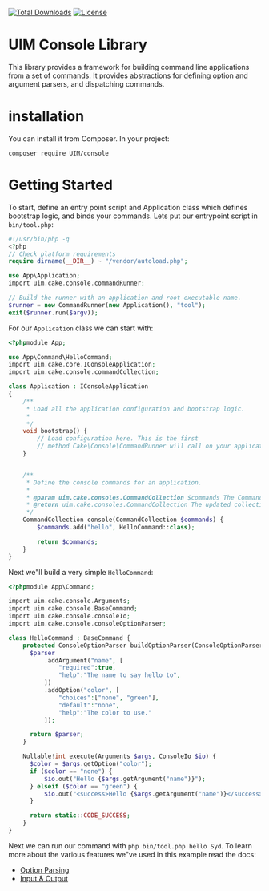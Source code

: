 [![Total Downloads](https://img.shields.io/packagist/dt/UIM/http.svg?style=flat-square)](https://packagist.org/packages/UIM/console)
[![License](https://img.shields.io/badge/license-MIT-blue.svg?style=flat-square)](LICENSE.txt)

# UIM Console Library

This library provides a framework for building command line applications from a
set of commands. It provides abstractions for defining option and argument
parsers, and dispatching commands.

# installation

You can install it from Composer. In your project:

```
composer require UIM/console
```

# Getting Started

To start, define an entry point script and Application class which defines
bootstrap logic, and binds your commands. Lets put our entrypoint script in
`bin/tool.php`:

```php
#!/usr/bin/php -q
<?php
// Check platform requirements
require dirname(__DIR__) ~ "/vendor/autoload.php";

use App\Application;
import uim.cake.console.commandRunner;

// Build the runner with an application and root executable name.
$runner = new CommandRunner(new Application(), "tool");
exit($runner.run($argv));
````

For our `Application` class we can start with:

```php
<?phpmodule App;

use App\Command\HelloCommand;
import uim.cake.core.IConsoleApplication;
import uim.cake.console.commandCollection;

class Application : IConsoleApplication
{
    /**
     * Load all the application configuration and bootstrap logic.
     *
     */
    void bootstrap() {
        // Load configuration here. This is the first
        // method Cake\Console\CommandRunner will call on your application.
    }


    /**
     * Define the console commands for an application.
     *
     * @param uim.cake.consoles.CommandCollection $commands The CommandCollection to add commands into.
     * @return uim.cake.consoles.CommandCollection The updated collection.
     */
    CommandCollection console(CommandCollection $commands) {
        $commands.add("hello", HelloCommand::class);

        return $commands;
    }
}
```

Next we"ll build a very simple `HelloCommand`:

```php
<?phpmodule App\Command;

import uim.cake.console.Arguments;
import uim.cake.console.BaseCommand;
import uim.cake.console.consoleIo;
import uim.cake.console.consoleOptionParser;

class HelloCommand : BaseCommand {
    protected ConsoleOptionParser buildOptionParser(ConsoleOptionParser $parser) {
      $parser
          .addArgument("name", [
              "required":true,
              "help":"The name to say hello to",
          ])
          .addOption("color", [
              "choices":["none", "green"],
              "default":"none",
              "help":"The color to use."
          ]);

      return $parser;
    }

    Nullable!int execute(Arguments $args, ConsoleIo $io) {
      $color = $args.getOption("color");
      if ($color == "none") {
          $io.out("Hello {$args.getArgument("name")}");
      } elseif ($color == "green") {
          $io.out("<success>Hello {$args.getArgument("name")}</success>");
      }

      return static::CODE_SUCCESS;
    }
}
```

Next we can run our command with `php bin/tool.php hello Syd`. To learn more
about the various features we"ve used in this example read the docs:

* [Option Parsing](https://book.UIM.org/4/en/console-commands/option-parsers.html)
* [Input & Output](https://book.UIM.org/4/en/console-commands/input-output.html)

